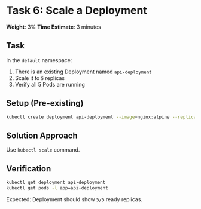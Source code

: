 # Task 6: Scale a Deployment

**Weight**: 3%
**Time Estimate**: 3 minutes

## Task

In the `default` namespace:

1. There is an existing Deployment named `api-deployment`
2. Scale it to `5` replicas
3. Verify all 5 Pods are running

## Setup (Pre-existing)

```bash
kubectl create deployment api-deployment --image=nginx:alpine --replicas=2
```

## Solution Approach

Use `kubectl scale` command.

## Verification

```bash
kubectl get deployment api-deployment
kubectl get pods -l app=api-deployment
```

Expected: Deployment should show `5/5` ready replicas.
